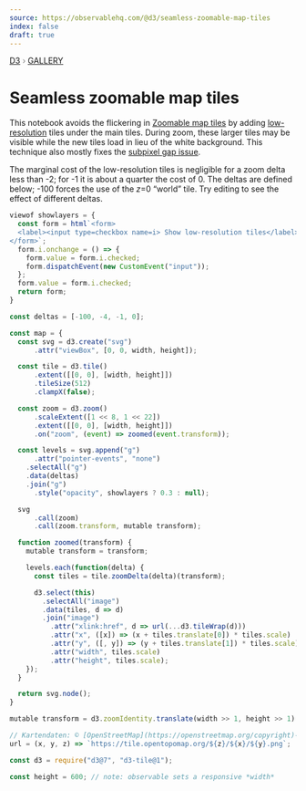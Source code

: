 ```yaml
---
source: https://observablehq.com/@d3/seamless-zoomable-map-tiles
index: false
draft: true
---
```


<div style="color: grey; font: 13px/25.5px var(--sans-serif); text-transform: uppercase;"><h1 style="display: none;">Seamless zoomable map tiles</h1><a href="https://d3js.org/">D3</a> › <a href="/@d3/gallery">Gallery</a></div>

# Seamless zoomable map tiles

This notebook avoids the flickering in [Zoomable map tiles](/@d3/zoomable-map-tiles) by adding [low-resolution](/@d3/tile-zoomdelta) tiles under the main tiles. During zoom, these larger tiles may be visible while the new tiles load in lieu of the white background. This technique also mostly fixes the [subpixel gap issue](/d/32027f96a5d4aa89).

The marginal cost of the low-resolution tiles is negligible for a zoom delta less than -2; for -1 it is about a quarter the cost of 0. The deltas are defined below; -100 forces the use of the _z_=0 “world” tile. Try editing to see the effect of different deltas.

```js
viewof showlayers = {
  const form = html`<form>
  <label><input type=checkbox name=i> Show low-resolution tiles</label>
</form>`;
  form.i.onchange = () => {
    form.value = form.i.checked;
    form.dispatchEvent(new CustomEvent("input"));
  };
  form.value = form.i.checked;
  return form;
}
```

```js echo
const deltas = [-100, -4, -1, 0];
```

```js echo
const map = {
  const svg = d3.create("svg")
      .attr("viewBox", [0, 0, width, height]);

  const tile = d3.tile()
      .extent([[0, 0], [width, height]])
      .tileSize(512)
      .clampX(false);

  const zoom = d3.zoom()
      .scaleExtent([1 << 8, 1 << 22])
      .extent([[0, 0], [width, height]])
      .on("zoom", (event) => zoomed(event.transform));

  const levels = svg.append("g")
      .attr("pointer-events", "none")
    .selectAll("g")
    .data(deltas)
    .join("g")
      .style("opacity", showlayers ? 0.3 : null);

  svg
      .call(zoom)
      .call(zoom.transform, mutable transform);

  function zoomed(transform) {
    mutable transform = transform;

    levels.each(function(delta) {
      const tiles = tile.zoomDelta(delta)(transform);

      d3.select(this)
        .selectAll("image")
        .data(tiles, d => d)
        .join("image")
          .attr("xlink:href", d => url(...d3.tileWrap(d)))
          .attr("x", ([x]) => (x + tiles.translate[0]) * tiles.scale)
          .attr("y", ([, y]) => (y + tiles.translate[1]) * tiles.scale)
          .attr("width", tiles.scale)
          .attr("height", tiles.scale);
    });
  }

  return svg.node();
}
```

```js echo
mutable transform = d3.zoomIdentity.translate(width >> 1, height >> 1).scale(1 << 12)
```

```js echo
// Kartendaten: © [OpenStreetMap](https://openstreetmap.org/copyright)-Mitwirkende, SRTM | Kartendarstellung: © [OpenTopoMap](http://opentopomap.org/) (CC-BY-SA)
url = (x, y, z) => `https://tile.opentopomap.org/${z}/${x}/${y}.png`;
```

```js echo
const d3 = require("d3@7", "d3-tile@1");
```

```js echo
const height = 600; // note: observable sets a responsive *width*
```
